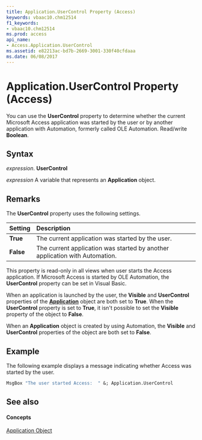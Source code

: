 ```yaml
---
title: Application.UserControl Property (Access)
keywords: vbaac10.chm12514
f1_keywords:
- vbaac10.chm12514
ms.prod: access
api_name:
- Access.Application.UserControl
ms.assetid: e82213ac-bd7b-2669-3001-330f40cfdaaa
ms.date: 06/08/2017
---
```



# Application.UserControl Property (Access)

You can use the **UserControl** property to determine whether the current Microsoft Access application was started by the user or by another application with Automation, formerly called OLE Automation. Read/write **Boolean**.


## Syntax

 _expression_. **UserControl**

 _expression_ A variable that represents an **Application** object.


## Remarks

The **UserControl** property uses the following settings.



|**Setting**|**Description**|
|:-----|:-----|
|**True**|The current application was started by the user.|
|**False**|The current application was started by another application with Automation.|
This property is read-only in all views when user starts the Access application. If Microsoft Access is started by OLE Automation, the **UserControl** property can be set in Visual Basic.

When an application is launched by the user, the **Visible** and **UserControl** properties of the **[Application](application-object-access.md)** object are both set to **True**. When the **UserControl** property is set to **True**, it isn't possible to set the **Visible** property of the object to **False**.

When an **Application** object is created by using Automation, the **Visible** and **UserControl** properties of the object are both set to **False**.


## Example

The following example displays a message indicating whether Access was started by the user.


```vb
MsgBox "The user started Access:  " &; Application.UserControl
```


## See also


#### Concepts


[Application Object](application-object-access.md)

